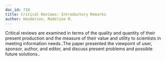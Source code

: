 ```yaml
---
doc_id: 718
title: Critical Reviews: Introductory Remarks
author: Henderson, Madeline M.
---
```


Critical reviews are examined in terms of the quality and quantity of their 
present production and the measure of their value and utility to scientists in 
meeting information needs..The paper presented the viewpoint of user, sponsor, 
author, and editor, and discuss present problems and possible future 
solutions..